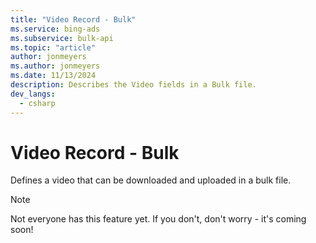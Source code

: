 ```yaml
---
title: "Video Record - Bulk"
ms.service: bing-ads
ms.subservice: bulk-api
ms.topic: "article"
author: jonmeyers
ms.author: jonmeyers
ms.date: 11/13/2024
description: Describes the Video fields in a Bulk file.
dev_langs:
  - csharp
---
```

# Video Record - Bulk
Defines a video that can be downloaded and uploaded in a bulk file.

> [!NOTE]
> Not everyone has this feature yet. If you don't, don't worry - it's coming soon!

